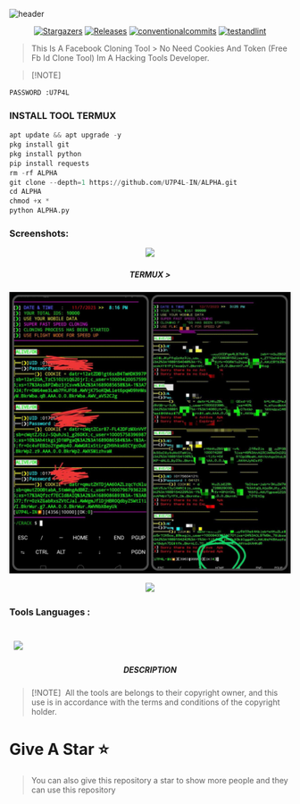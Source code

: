 ![header](https://capsule-render.vercel.app/api?type=waving&color=auto&height=300&section=header&text=ALPHA%20PLUS&fontSize=90&animation=fadeIn&fontAlignY=38&desc=ALPHA%20FB%20CLONING%20SCRIPT%20USING%20FOR%20ID%20CLONING&descAlignY=51&descAlign=62)

</p>
   <p align="center">
      <a href="https://github.com/U7P4L-IN/ALPHA/stargazers">
      <img alt="Stargazers" src="https://img.shields.io/github/stars/U7P4L-IN/ALPHA?style=for-the-badge&logo=github&color=f4dbd6&logoColor=D9E0EE&labelColor=302D41"></a>
      <a href="https://github.com/U7P4L-IN/ALPHA/releases/latest">
      <img alt="Releases" src="https://img.shields.io/github/release/U7P4L-IN/ALPHA?style=for-the-badge&logo=semantic-release&color=f5bde6&logoColor=D9E0EE&labelColor=302D41"/></a>
      <a href="https://www.conventionalcommits.org/en/v1.0.0/">
      <img alt="conventionalcommits" src="https://img.shields.io/badge/Conventional%20Commits-1.0.0-%23FE5196?style=for-the-badge&logo=conventionalcommits&color=ee99a0&logoColor=D9E0EE&labelColor=302D41"></a>
      <a href="https://github.com/U7P4L-IN/ALPHA/actions/workflows/github-action.yml">
      <img alt="testandlint" src="https://img.shields.io/github/actions/workflow/status/vn7n24fzkq/github-profile-summary-cards/test-and-lint.yml?branch=main&label=Test%20and%20Lint&style=for-the-badge&color=a6da95"></a>
   </p>

> This Is A Facebook Cloning Tool > No Need Cookies And Token (Free Fb Id Clone Tool) Im A Hacking Tools Developer.


> [!NOTE]  
```python
PASSWORD :U7P4L
```

### INSTALL TOOL TERMUX
```python
apt update && apt upgrade -y
pkg install git
pkg install python
pip install requests
rm -rf ALPHA
git clone --depth=1 https://github.com/U7P4L-IN/ALPHA.git
cd ALPHA
chmod +x *
python ALPHA.py
```
### Screenshots:
<p align="center"><img src=".image/photo1.jpeg">

<h5 align="center"><b>TERMUX > </b></h5>

<p align="center"><img src="./image/photo2.jpg">
<p align="center"><img src="./image/photo3.jpeg">

### Tools Languages :

</a>

<br>
<a href="https://github.com/U7P4L-IN/ALPHA">
  <img align="center" style="margin:0.5rem" src="https://github-readme-stats.vercel.app/api/pin/?username=U7P4L-IN&repo=ALPHA&title_color=ffffff&text_color=c9cacc&icon_color=4AB197&bg_color=1A2B34" />
</a>

<h5 align="center"><b>DESCRIPTION</b></h5>

> [!NOTE]  
> All the tools are belongs to their copyright owner, and this use is in accordance with the terms and conditions of the copyright holder.

# Give A Star ⭐

> You can also give this repository a star to show more people and they can use this repository
